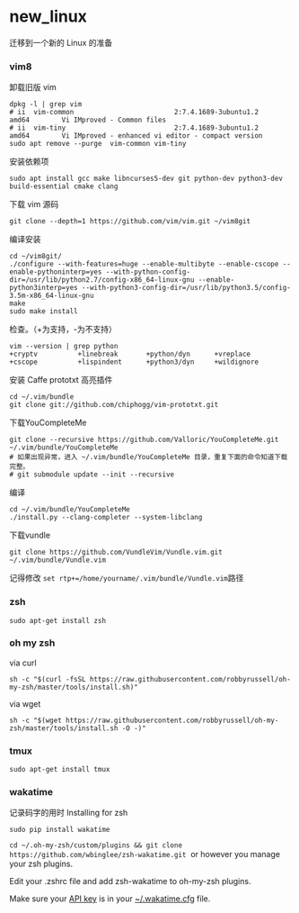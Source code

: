 # new_linux
迁移到一个新的 Linux 的准备

### vim8
卸载旧版 vim
```
dpkg -l | grep vim
# ii  vim-common                         2:7.4.1689-3ubuntu1.2             amd64        Vi IMproved - Common files
# ii  vim-tiny                           2:7.4.1689-3ubuntu1.2             amd64        Vi IMproved - enhanced vi editor - compact version
sudo apt remove --purge  vim-common vim-tiny
```
安装依赖项
```
sudo apt install gcc make libncurses5-dev git python-dev python3-dev build-essential cmake clang
```
下载 vim 源码
```
git clone --depth=1 https://github.com/vim/vim.git ~/vim8git
```
编译安装
```
cd ~/vim8git/
./configure --with-features=huge --enable-multibyte --enable-cscope --enable-pythoninterp=yes --with-python-config-dir=/usr/lib/python2.7/config-x86_64-linux-gnu --enable-python3interp=yes --with-python3-config-dir=/usr/lib/python3.5/config-3.5m-x86_64-linux-gnu
make
sudo make install
```
检查。（+为支持，-为不支持）
```
vim --version | grep python
+cryptv          +linebreak       +python/dyn      +vreplace
+cscope          +lispindent      +python3/dyn     +wildignore
```
安装 Caffe prototxt 高亮插件  
```
cd ~/.vim/bundle
git clone git://github.com/chiphogg/vim-prototxt.git
```
下载YouCompleteMe
```
git clone --recursive https://github.com/Valloric/YouCompleteMe.git ~/.vim/bundle/YouCompleteMe
# 如果出现异常，进入 ~/.vim/bundle/YouCompleteMe 目录，重复下面的命令知道下载完整。
# git submodule update --init --recursive
```
编译
```
cd ~/.vim/bundle/YouCompleteMe
./install.py --clang-completer --system-libclang
```
下载vundle
```
git clone https://github.com/VundleVim/Vundle.vim.git ~/.vim/bundle/Vundle.vim
```
记得修改 ```set rtp+=/home/yourname/.vim/bundle/Vundle.vim```路径

### zsh
```
sudo apt-get install zsh
```

### oh my zsh
via curl
```
sh -c "$(curl -fsSL https://raw.githubusercontent.com/robbyrussell/oh-my-zsh/master/tools/install.sh)"
```
via wget
```
sh -c "$(wget https://raw.githubusercontent.com/robbyrussell/oh-my-zsh/master/tools/install.sh -O -)"
```

### tmux
```
sudo apt-get install tmux
```

### wakatime
记录码字的用时
Installing for zsh[](https://wakatime.com/terminal#install-zsh)
```
sudo pip install wakatime
```
```cd ~/.oh-my-zsh/custom/plugins && git clone https://github.com/wbinglee/zsh-wakatime.git```
 or however you manage your zsh plugins.

Edit your .zshrc file and add zsh-wakatime to oh-my-zsh plugins.

Make sure your [API key](https://wakatime.com/settings/api-key) is in your [~/.wakatime.cfg](https://github.com/wakatime/wakatime#configuring) file.


